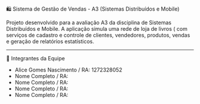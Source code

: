  🛍️ Sistema de Gestão de Vendas - A3 (Sistemas Distribuídos e Mobile)

Projeto desenvolvido para a avaliação A3 da disciplina de Sistemas Distribuídos e Mobile. A aplicação simula uma rede de loja de livros ( com serviços de cadastro e controle de clientes, vendedores, produtos, vendas e geração de relatórios estatísticos.

---

 👥 Integrantes da Equipe

- Alice Gomes Nascimento /  RA: 1272328052
- Nome Completo / RA:
- Nome Completo / RA:
- Nome Completo / RA:
-  Nome Completo / RA:


